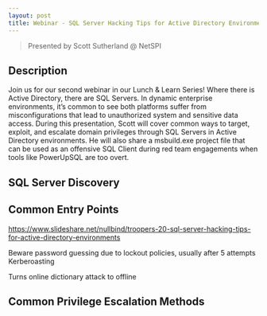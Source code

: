 ```yaml
---
layout: post
title: Webinar - SQL Server Hacking Tips for Active Directory Environments
---
```


> Presented by Scott Sutherland @ NetSPI

## Description

Join us for our second webinar in our Lunch & Learn Series! Where there is Active Directory, there are SQL Servers. In dynamic enterprise environments, it’s common to see both platforms suffer from misconfigurations that lead to unauthorized system and sensitive data access. During this presentation, Scott will cover common ways to target, exploit, and escalate domain privileges through SQL Servers in Active Directory environments. He will also share a msbuild.exe project file that can be used as an offensive SQL Client during red team engagements when tools like PowerUpSQL are too overt.


## SQL Server Discovery


## Common Entry Points

https://www.slideshare.net/nullbind/troopers-20-sql-server-hacking-tips-for-active-directory-environments


Beware password guessing due to lockout policies, usually after 5 attempts
Kerberoasting

Turns online dictionary attack to offline


## Common Privilege Escalation Methods

